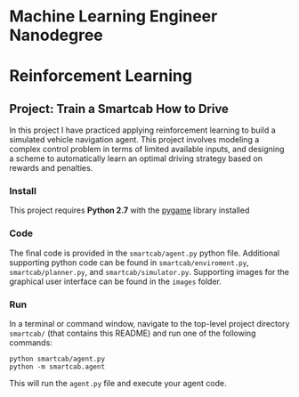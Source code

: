 # Machine Learning Engineer Nanodegree
# Reinforcement Learning
## Project: Train a Smartcab How to Drive

In this project I have practiced applying reinforcement learning to build a simulated vehicle navigation agent. 
This project involves modeling a complex control problem in terms of limited available inputs, 
and designing a scheme to automatically learn an optimal driving strategy based on rewards and penalties.

### Install

This project requires **Python 2.7** with the [pygame](https://www.pygame.org/wiki/GettingStarted) library installed

### Code

The final code is provided in the `smartcab/agent.py` python file. 
Additional supporting python code can be found in `smartcab/enviroment.py`, `smartcab/planner.py`, and `smartcab/simulator.py`.
Supporting images for the graphical user interface can be found in the `images` folder. 

### Run

In a terminal or command window, navigate to the top-level project directory `smartcab/` (that contains this README) and run one of the following commands:

```python smartcab/agent.py```  
```python -m smartcab.agent```

This will run the `agent.py` file and execute your agent code.
